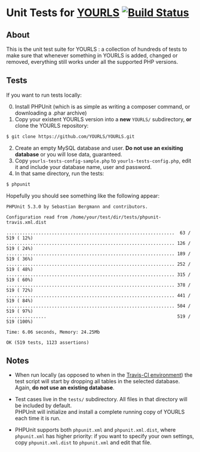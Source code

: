 Unit Tests for [YOURLS](https://github.com/YOURLS/YOURLS/) [![Build Status](https://api.travis-ci.org/YOURLS/YOURLS-unit-tests.png?branch=master)](https://travis-ci.org/YOURLS/YOURLS-unit-tests) 
=================


About
-----

This is the unit test suite for YOURLS : a collection of hundreds of tests to make sure that whenever something in YOURLS is added, changed or removed, everything still works under all the supported PHP versions.

Tests
-----------
If you want to run tests locally:

0. Install PHPUnit (which is as simple as writing a composer command, or downloading a .phar archive)
1. Copy your existent YOURLS version into a **new** `YOURLS/` subdirectory, **or** clone the YOURLS repository:  
```bash
$ git clone https://github.com/YOURLS/YOURLS.git
```
2. Create an empty MySQL database and user. **Do not use an exisiting database** or you will lose data, guaranteed.  
3. Copy `yourls-tests-config-sample.php` to `yourls-tests-config.php`, edit it and include your database name, user and password.  
4. In that same directory, run the tests:
```bash
$ phpunit
```

Hopefully you should see something like the following appear:

```
PHPUnit 5.3.0 by Sebastian Bergmann and contributors.

Configuration read from /home/your/test/dir/tests/phpunit-travis.xml.dist

...............................................................  63 / 519 ( 12%)
............................................................... 126 / 519 ( 24%)
............................................................... 189 / 519 ( 36%)
............................................................... 252 / 519 ( 48%)
............................................................... 315 / 519 ( 60%)
............................................................... 378 / 519 ( 72%)
............................................................... 441 / 519 ( 84%)
............................................................... 504 / 519 ( 97%)
...............                                                 519 / 519 (100%)

Time: 6.06 seconds, Memory: 24.25Mb

OK (519 tests, 1123 assertions)
```

Notes
-----
* When run locally (as opposed to when in the [Travis-CI environment](https://travis-ci.org/YOURLS/YOURLS)) the
test script will start by dropping all tables in the selected database. Again, **do not use an existing database**.

* Test cases live in the `tests/` subdirectory. All files in that directory will be included by default.  
PHPUnit will initialize and install a complete running copy of YOURLS each time it is run.

* PHPUnit supports both `phpunit.xml` and `phpunit.xml.dist`, where `phpunit.xml` has higher priority:
if you want to specify your own settings, copy `phpunit.xml.dist` to `phpunit.xml` and edit that file.
